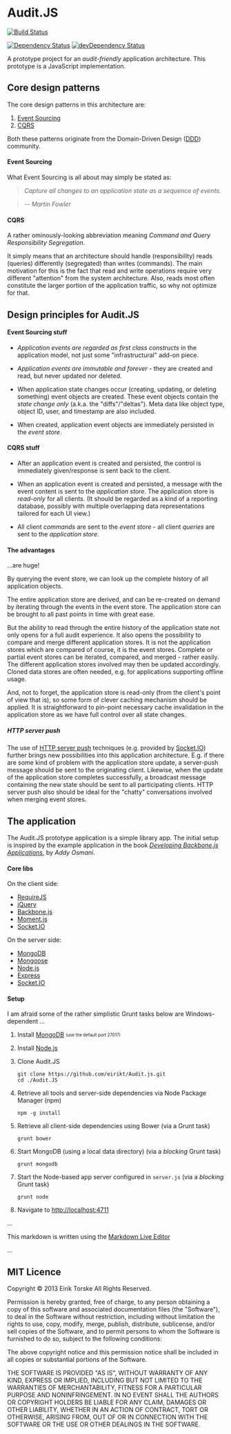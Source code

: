 # Audit.JS

[![Build Status](https://travis-ci.org/eirikt/Audit.js.png?branch=master)](https://travis-ci.org/eirikt/Audit.js)

[![Dependency Status](https://david-dm.org/eirikt/Audit.js.png)](https://david-dm.org/eirikt/Audit.js)
[![devDependency Status](https://david-dm.org/eirikt/Audit.js/dev-status.png)](https://david-dm.org/eirikt/Audit.js#info=devDependencies)


A prototype project for an _audit-friendly_ application architecture.
This prototype is a JavaScript implementation.


## Core design patterns

The core design patterns in this architecture are:

 1. [Event Sourcing][11]
 2. [CQRS][12]

Both these patterns originate from the Domain-Driven Design ([DDD][10]) community.

#### Event Sourcing

What Event Sourcing is all about may simply be stated as:

> _Capture all changes to an application state as a sequence of events._

> -- <cite>Martin Fowler</cite>

#### CQRS

A rather ominously-looking abbreviation meaning _Command and Query Responsibility Segregation_.

It simply means that an architecture should handle (responsibility) reads (queries) differently (segregated) than writes (commands).
The main motivation for this is the fact that read and write operations require very different "attention" from the system architecture. 
Also, reads most often constitute the larger portion of the application traffic, so why not optimize for that.


## Design principles for Audit.JS

#### Event Sourcing stuff

 * _Application events are regarded as first class constructs_ in the application model, not just some "infrastructural" add-on piece.

 * _Application events are immutable and forever_ - they are created and read, but never updated nor deleted.

 * When application state changes occur (creating, updating, or deleting something) event objects are created. These event objects contain the _state change only_ (a.k.a. the "diffs"/"deltas"). Meta data like object type, object ID, user, and timestamp are also included.

 * When created, application event objects are immediately persisted in the _event store_.
 
#### CQRS stuff

 * After an application event is created and persisted, the control is immediately given/response is sent back to the client.

 * When an application event is created and persisted, a message with the event content is sent to the _application store_. The application store is _read-only_ for all clients. (It should be regarded as a kind of a reporting database, possibly with multiple overlapping data representations tailored for each UI view.)

 * All client _commands_ are sent to the _event store_ - all client _queries_ are sent to the _application store_.

#### The advantages

...are huge!

By querying the event store, we can look up the complete history of all application objects.

The entire application store are derived, and can be re-created on demand by iterating through the events in the event store.
The application store can be brought to all past points in time with great ease.

But the ability to read through the entire history of the application state not only opens for a full audit experience. 
It also opens the possibility to compare and merge different application stores.
It is not the application stores which are compared of course, it is the event stores.
Complete or partial event stores can be iterated, compared, and merged - rather easily.
The different application stores involved may then be updated accordingly.
Cloned data stores are often needed, e.g. for applications supporting offline usage.

And, not to forget, the application store is read-only (from the client's point of view that is), so some form of clever caching mechanism should be applied. 
It is straightforward to pin-point necessary cache invalidation in the application store as we have full control over all state changes.

##### HTTP server push

The use of [HTTP server push][13] techniques (e.g. provided by [Socket.IO][24]) further brings new possibilities into this application architecture.
E.g. if there are some kind of problem with the application store update, a server-push message should be sent to the originating client. 
Likewise, when the update of the application store completes successfully, a broadcast message containing the new state should be sent to all participating clients. 
HTTP server push also should be ideal for the "chatty" conversations involved when merging event stores.


## The application

The Audit.JS prototype application is a simple library app.
The initial setup is inspired by the example application in the book [_Developing Backbone.js Applications_][16], by _Addy Osmani_.

#### Core libs

On the client side:

 * [RequireJS][28]
 * [jQuery][20]
 * [Backbone.js][21]
 * [Moment.js][26]
 * [Socket.IO][24]

On the server side:

 * [MongoDB][30]
 * [Mongoose][31]
 * [Node.js][35]
 * [Express][36]
 * [Socket.IO][23]

#### Setup

I am afraid some of the rather simplistic Grunt tasks below are Windows-dependent ...

 1. Install [MongoDB][30] <sub><sup>(use the default port 27017)</sup></sub>

 1. Install [Node.js][35]

 1. Clone Audit.JS

    ```
    git clone https://github.com/eirikt/Audit.js.git
    cd ./Audit.JS
    ```
 1. Retrieve all tools and server-side dependencies via Node Package Manager (npm)

    ```
    npm -g install
    ```
 1. Retrieve all client-side dependencies using Bower (via a Grunt task)

    ```
    grunt bower
    ```
 1. Start MongoDB (using a local data directory) (via a _blocking_ Grunt task)

    ```
    grunt mongodb
    ```
 1. Start the Node-based app server configured in `server.js` (via a _blocking_ Grunt task)

    ```
    grunt node
    ```
 1. Navigate to [http://localhost:4711](http://localhost:4711)


...

This markdown is written using the [Markdown Live Editor][50]

[10]: http://en.wikipedia.org/wiki/Domain-driven_design
[11]: http://martinfowler.com/eaaDev/EventSourcing.html
[12]: http://martinfowler.com/bliki/CQRS.html
[13]: http://en.wikipedia.org/wiki/Push_technology

[16]: http://addyosmani.github.io/backbone-fundamentals/#exercise-2-book-library---your-first-restful-backbone.js-app

[20]: http://jquery.com
[21]: http://backbonejs.org
[22]: http://marionettejs.com
[23]: http://requirejs.org
[24]: http://socket.io
[25]: http://amplifyjs.com
[26]: http://momentjs.com
[27]: http://twitter.github.io/bootstrap
[28]: http://requirejs.org

[30]: http://www.mongodb.org
[31]: http://mongoosejs.com

[35]: http://nodejs.org
[36]: http://expressjs.com

[50]: http://jrmoran.com/playground/markdown-live-editor


...

## MIT Licence

Copyright © 2013 Eirik Torske All Rights Reserved.

Permission is hereby granted, free of charge, to any person obtaining a copy of this software and associated documentation files (the "Software"), to deal in the Software without restriction, including without limitation the rights to use, copy, modify, merge, publish, distribute, sublicense, and/or sell copies of the Software, and to permit persons to whom the Software is furnished to do so, subject to the following conditions:

The above copyright notice and this permission notice shall be included in all copies or substantial portions of the Software.

THE SOFTWARE IS PROVIDED "AS IS", WITHOUT WARRANTY OF ANY KIND, EXPRESS OR IMPLIED, INCLUDING BUT NOT LIMITED TO THE WARRANTIES OF MERCHANTABILITY, FITNESS FOR A PARTICULAR PURPOSE AND NONINFRINGEMENT. IN NO EVENT SHALL THE AUTHORS OR COPYRIGHT HOLDERS BE LIABLE FOR ANY CLAIM, DAMAGES OR OTHER LIABILITY, WHETHER IN AN ACTION OF CONTRACT, TORT OR OTHERWISE, ARISING FROM, OUT OF OR IN CONNECTION WITH THE SOFTWARE OR THE USE OR OTHER DEALINGS IN THE SOFTWARE.
